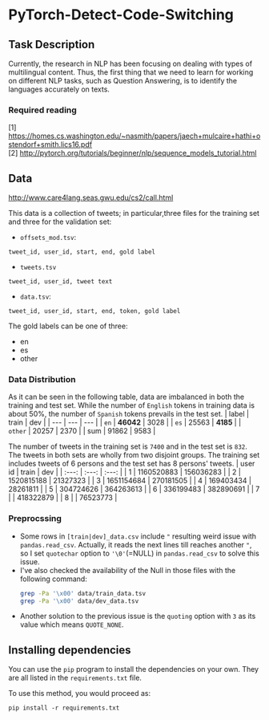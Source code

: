 # PyTorch-Detect-Code-Switching

## Task Description
Currently, the research in NLP has been focusing on dealing with types of multilingual content. Thus, the first thing that we need to learn for working on different NLP tasks, such as Question Answering, is to identify the languages accurately on texts.

### Required reading

[1] https://homes.cs.washington.edu/~nasmith/papers/jaech+mulcaire+hathi+ostendorf+smith.lics16.pdf \
[2] http://pytorch.org/tutorials/beginner/nlp/sequence_models_tutorial.html

## Data

http://www.care4lang.seas.gwu.edu/cs2/call.html

This data is a collection of tweets; in particular,three files for the training set and three for the validation set:


* `offsets_mod.tsv`:
```
tweet_id, user_id, start, end, gold label
```

* `tweets.tsv`
```
tweet_id, user_id, tweet text
```

* `data.tsv`:
```
tweet_id, user_id, start, end, token, gold label
```

The gold labels can be one of three:

* en
* es
* other

### Data Distribution
As it can be seen in the following table, data are imbalanced in both the training and test set. While the number of `English` tokens in training data is about 50%, the number of `Spanish` tokens prevails in the test set.
| label | train | dev |
| --- | --- | --- |
| `en` | **46042** | 3028 |
| `es` | 25563 | **4185** |
| `other` | 20257 | 2370 |
| sum | 91862 | 9583 |

The number of tweets in the training set is `7400` and in the test set is `832`. The tweets in both sets are wholly from two disjoint groups. The training set includes tweets of 6 persons and the test set has 8 persons' tweets.
| user id | train | dev |
| :---: | :---: | :---: |
| 1 | 1160520883 | 156036283 |
| 2 | 1520815188 | 21327323 |
| 3 | 1651154684 | 270181505 |
| 4 | 169403434 | 28261811 |
| 5 | 304724626 | 364263613 |
| 6 | 336199483 | 382890691 |
| 7 |  | 418322879 |
| 8 |  | 76523773 |

### Preprocssing
* Some rows in `[train|dev]_data.csv` include `"` resulting weird issue with `pandas.read_csv`. Actually, it reads the next lines till reaches another `"`, so I set `quotechar` option to `'\0'`(=NULL) in `pandas.read_csv` to solve this issue.
* I've also checked the availability of the Null in those files with the following command:
    ```bash
    grep -Pa '\x00' data/train_data.tsv
    grep -Pa '\x00' data/dev_data.tsv
    ```
* Another solution to the previous issue is the `quoting` option with `3` as its value which means `QUOTE_NONE`.

## Installing dependencies

You can use the `pip` program to install the dependencies on your own. They are all listed in the `requirements.txt` file.

To use this method, you would proceed as:

```pip install -r requirements.txt```